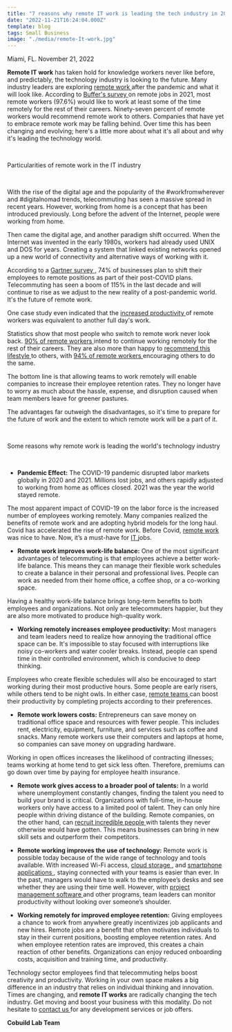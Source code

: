 ```yaml
---
title: "7 reasons why remote IT work is leading the tech industry in 2022?"
date: "2022-11-21T16:24:04.000Z"
template: blog
tags: Small Business
image: "./media/remote-It-work.jpg"
---
```


Miami, FL. November 21, 2022

**Remote IT work** has taken hold for knowledge workers never like before, and predictably, the technology industry is looking to the future. Many industry leaders are exploring <a target="_blank" href="https://cobuildlab.com/blog/Remote-work-team-productivity-how-to-manage-your-processes/">   remote work </a> after the pandemic and what it will look like. According to <a target="_blank" href="https://buffer.com/state-of-remote-work/2021">   Buffer's survey </a> on remote jobs in 2021, most remote workers (97.6%) would like to work at least some of the time remotely for the rest of their careers. Ninety-seven percent of remote workers would recommend remote work to others. Companies that have yet to embrace remote work may be falling behind. Over time this has been changing and evolving; here's a little more about what it's all about and why it's leading the technology world.

<br>

<title-2>Particularities of remote work in the IT industry</title-2>

<br>

With the rise of the digital age and the popularity of the #workfromwherever and #digitalnomad trends, telecommuting has seen a massive spread in recent years. However, working from home is a concept that has been introduced previously. Long before the advent of the Internet, people were working from home.

Then came the digital age, and another paradigm shift occurred. When the Internet was invented in the early 1980s, workers had already used UNIX and DOS for years. Creating a system that linked existing networks opened up a new world of connectivity and alternative ways of working with it.

According to a <a target="_blank" href="https://www.gartner.com/en/newsroom/press-releases/2020-04-03-gartner-cfo-surey-reveals-74-percent-of-organizations-to-shift-some-employees-to-remote-work-permanently2">   Gartner survey </a>, 74% of businesses plan to shift their employees to remote positions as part of their post-COVID plans. Telecommuting has seen a boom of 115% in the last decade and will continue to rise as we adjust to the new reality of a post-pandemic world. It's the future of remote work.

One case study even indicated that the <a target="_blank" href="https://cobuildlab.com/blog/Remote-work-team-productivity-how-to-manage-your-processes/">   increased productivity </a> of remote workers was equivalent to another full day's work.

Statistics show that most people who switch to remote work never look back. <a target="_blank" href="https://buffer.com/state-of-remote-work/2018">   90% of remote workers </a> intend to continue working remotely for the rest of their careers. They are also more than happy to <a target="_blank" href="https://cobuildlab.com/blog/from-desk-to-dawn-how-the-remote-work-lifestyle-affect-productivity/">   recommend this lifestyle </a> to others, with <a target="_blank" href="https://buffer.com/state-of-remote-work/2018">   94% of remote workers </a> encouraging others to do the same.

The bottom line is that allowing teams to work remotely will enable companies to increase their employee retention rates. They no longer have to worry as much about the hassle, expense, and disruption caused when team members leave for greener pastures.

The advantages far outweigh the disadvantages, so it's time to prepare for the future of work and the extent to which remote work will be a part of it.

<br>

<title-2>Some reasons why remote work is leading the world's technology industry</title-2>

<br>

* **Pandemic Effect:** The COVID-19 pandemic disrupted labor markets globally in 2020 and 2021. Millions lost jobs, and others rapidly adjusted to working from home as offices closed. 2021 was the year the world stayed remote. 

The most apparent impact of COVID-19 on the labor force is the increased number of employees working remotely. Many companies realized the benefits of remote work and are adopting hybrid models for the long haul. Covid has accelerated the rise of remote work. Before Covid, <a target="_blank" href="https://cobuildlab.com/blog/switching-to-remote-work-is-the-new-black/">   remote work </a> was nice to have. Now, it’s a must-have for <a target="_blank" href="https://cobuildlab.com/services/it-support/">   IT </a> jobs.

* **Remote work improves work-life balance:** One of the most significant advantages of telecommuting is that employees achieve a better work-life balance. This means they can manage their flexible work schedules to create a balance in their personal and professional lives. People can work as needed from their home office, a coffee shop, or a co-working space. 

Having a healthy work-life balance brings long-term benefits to both employees and organizations. Not only are telecommuters happier, but they are also more motivated to produce high-quality work.

* **Working remotely increases employee productivity:** Most managers and team leaders need to realize how annoying the traditional office space can be. It's impossible to stay focused with interruptions like noisy co-workers and water cooler breaks. Instead, people can spend time in their controlled environment, which is conducive to deep thinking. 

Employees who create flexible schedules will also be encouraged to start working during their most productive hours. Some people are early risers, while others tend to be night owls. In either case, <a target="_blank" href="https://cobuildlab.com/blog/exercises-to-promote-the-mental-health-of-your-remote-developers-team/">   remote teams </a> can boost their productivity by completing projects according to their preferences. 

* **Remote work lowers costs:** Entrepreneurs can save money on traditional office space and resources with fewer people. This includes rent, electricity, equipment, furniture, and services such as coffee and snacks. Many remote workers use their computers and laptops at home, so companies can save money on upgrading hardware.

Working in open offices increases the likelihood of contracting illnesses; teams working at home tend to get sick less often. Therefore, premiums can go down over time by paying for employee health insurance.

* **Remote work gives access to a broader pool of talents:** In a world where unemployment constantly changes, finding the talent you need to build your brand is critical. Organizations with full-time, in-house workers only have access to a limited pool of talent. They can only hire people within driving distance of the building. Remote companies, on the other hand, can <a target="_blank" href="https://cobuildlab.com/blog/remote-worker-profile/">   recruit incredible people </a> with talents they never otherwise would have gotten. This means businesses can bring in new skill sets and outperform their competitors.

* **Remote working improves the use of technology:** Remote work is possible today because of the wide range of technology and tools available. With increased Wi-Fi access, <a target="_blank" href="https://cobuildlab.com/blog/how-to-boost-your-business-with-cloud-based-technology/">   cloud storage </a>, and <a target="_blank" href="https://cobuildlab.com/services/app-development/">   smartphone applications </a>, staying connected with your teams is easier than ever. In the past, managers would have to walk to the employee’s desks and see whether they are using their time well. However, with <a target="_blank" href="https://cobuildlab.com/services/custom-project-management-system/">   project management software </a> and other programs, team leaders can monitor productivity without looking over someone’s shoulder.

* **Working remotely for improved employee retention:** Giving employees a chance to work from anywhere greatly incentivizes job applicants and new hires. Remote jobs are a benefit that often motivates individuals to stay in their current positions, boosting employee retention rates. And when employee retention rates are improved, this creates a chain reaction of other benefits. Organizations can enjoy reduced onboarding costs, acquisition and training time, and productivity. 


Technology sector employees find that telecommuting helps boost creativity and productivity. Working in your own space makes a big difference in an industry that relies on individual thinking and innovation. Times are changing, and **remote IT works** are radically changing the tech industry. Get moving and boost your business with this modality. Do not hesitate to <a target="_blank" href="https://cobuildlab.com/services/">   contact us </a> for any development services or job offers.

**Cobuild Lab Team** 
